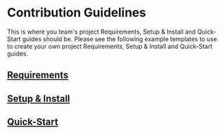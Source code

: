 # Contribution Guidelines
This is where you team's project Requirements, Setup & Install and Quick-Start guides should be. Please see the following example templates to use to create your own project Requirements, Setup & Install and Quick-Start guides.

## [Requirements](https://pages.github.ibm.com/innersource/playbook/2-portal_onboarding/starter/dev_setup/requirements/)

## [Setup & Install](https://pages.github.ibm.com/innersource/playbook/2-portal_onboarding/starter/dev_setup/setup-and-install/)

## [Quick-Start](https://pages.github.ibm.com/innersource/playbook/2-portal_onboarding/starter/dev_setup/quick-start/)
